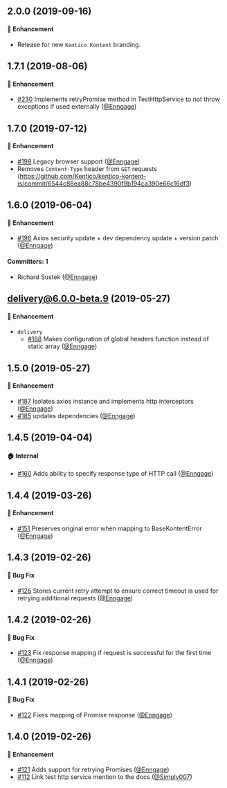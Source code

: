 ## 2.0.0 (2019-09-16)

#### :rocket: Enhancement
  * Release for new `Kentico Kontent` branding. 

## 1.7.1 (2019-08-06)

#### :rocket: Enhancement
  * [#230](https://github.com/Kentico/kentico-kontent-js/pull/230) Implements retryPromise method in TestHttpService to not throw exceptions if used externally ([@Enngage](https://github.com/Enngage))

## 1.7.0 (2019-07-12)

#### :rocket: Enhancement
  * [#198](https://github.com/Kentico/kentico-kontent-js/pull/198) Legacy browser support ([@Enngage](https://github.com/Enngage))
  * Removes `Content-Type` header from `GET` requests (https://github.com/Kentico/kentico-kontent-js/commit/6544c88ea88c78be4390f9b194ca390e66c16df3)

## 1.6.0 (2019-06-04)

#### :rocket: Enhancement
  * [#196](https://github.com/Kentico/kentico-kontent-js/pull/196) Axios security update + dev dependency update + version patch ([@Enngage](https://github.com/Enngage))

#### Committers: 1
- Richard Sustek ([@Enngage](https://github.com/Enngage))


## delivery@6.0.0-beta.9 (2019-05-27)

#### :rocket: Enhancement
* `delivery`
  * [#188](https://github.com/Kentico/kentico-kontent-js/pull/188) Makes configuration of global headers function instead of static array ([@Enngage](https://github.com/Enngage))

## 1.5.0 (2019-05-27)

#### :rocket: Enhancement
  * [#187](https://github.com/Kentico/kentico-kontent-js/pull/187) Isolates axios instance and implements http interceptors  ([@Enngage](https://github.com/Enngage))
  * [#185](https://github.com/Kentico/kentico-kontent-js/pull/185) updates dependencies ([@Enngage](https://github.com/Enngage))

## 1.4.5 (2019-04-04)

#### :house: Internal
  * [#160](https://github.com/Kentico/kentico-kontent-js/pull/160) Adds ability to specify response type of HTTP call ([@Enngage](https://github.com/Enngage))

## 1.4.4 (2019-03-26)

#### :rocket: Enhancement
  * [#151](https://github.com/Kentico/kentico-kontent-js/pull/151) Preserves original error when mapping to BaseKontentError ([@Enngage](https://github.com/Enngage))

## 1.4.3 (2019-02-26)

#### :bug: Bug Fix
  * [#126](https://github.com/Kentico/kentico-kontent-js/pull/126) Stores current retry attempt to ensure correct timeout is used for retrying additional requests ([@Enngage](https://github.com/Enngage))
  
## 1.4.2 (2019-02-26)

#### :bug: Bug Fix
  * [#123](https://github.com/Kentico/kentico-kontent-js/pull/123) Fix response mapping if request is successful for the first time ([@Enngage](https://github.com/Enngage))
  
## 1.4.1 (2019-02-26)

#### :bug: Bug Fix
  * [#122](https://github.com/Kentico/kentico-kontent-js/pull/122) Fixes mapping of Promise response ([@Enngage](https://github.com/Enngage))
  
## 1.4.0 (2019-02-26)

#### :rocket: Enhancement
  * [#121](https://github.com/Kentico/kentico-kontent-js/pull/121) Adds support for retrying Promises ([@Enngage](https://github.com/Enngage))
  * [#112](https://github.com/Kentico/kentico-kontent-js/pull/112) Link test http service mention to the docs ([@Simply007](https://github.com/Simply007))
